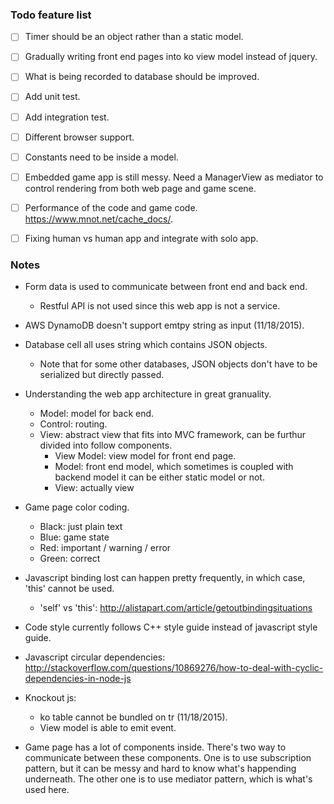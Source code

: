 ### Todo feature list

- [ ] Timer should be an object rather than a static model.

- [ ] Gradually writing front end pages into ko view model instead of jquery.

- [ ] What is being recorded to database should be improved.

- [ ] Add unit test.

- [ ] Add integration test.

- [ ] Different browser support.

- [ ] Constants need to be inside a model.

- [ ] Embedded game app is still messy. Need a ManagerView as mediator to control rendering from both web page and game scene.

- [ ] Performance of the code and game code. https://www.mnot.net/cache_docs/.

- [ ] Fixing human vs human app and integrate with solo app.


### Notes
* Form data is used to communicate between front end and back end.
  - Restful API is not used since this web app is not a service.

* AWS DynamoDB doesn't support emtpy string as input (11/18/2015).

* Database cell all uses string which contains JSON objects.
  - Note that for some other databases, JSON objects don't have to be
    serialized but directly passed.

* Understanding the web app architecture in great granuality.
  - Model: model for back end.
  - Control: routing.
  - View: abstract view that fits into MVC framework, can be furthur
          divided into follow components.
    - View Model: view model for front end page.
    - Model: front end model, which sometimes is coupled with backend model
             it can be either static model or not.
    - View: actually view

* Game page color coding.
  - Black: just plain text
  - Blue: game state
  - Red: important / warning / error
  - Green: correct

* Javascript binding lost can happen pretty frequently, in which case,
  'this' cannot be used.
  - 'self' vs 'this': http://alistapart.com/article/getoutbindingsituations

* Code style currently follows C++ style guide instead of javascript
  style guide.

* Javascript circular dependencies:
  http://stackoverflow.com/questions/10869276/how-to-deal-with-cyclic-dependencies-in-node-js

* Knockout js:
  - ko table cannot be bundled on tr (11/18/2015).
  - View model is able to emit event.

* Game page has a lot of components inside. There's two way to communicate
  between these components. One is to use subscription pattern, but it can be
  messy and hard to know what's happending underneath. The other one is to use
  mediator pattern, which is what's used here.
